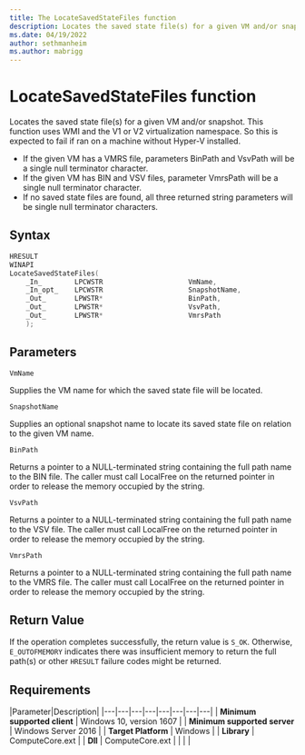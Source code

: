 ```yaml
---
title: The LocateSavedStateFiles function
description: Locates the saved state file(s) for a given VM and/or snapshot.
ms.date: 04/19/2022
author: sethmanheim
ms.author: mabrigg
---
```


# LocateSavedStateFiles function

Locates the saved state file(s) for a given VM and/or snapshot. This function uses WMI and the V1 or V2 virtualization namespace. So this is expected to fail if ran on a machine without Hyper-V installed.
- If the given VM has a VMRS file, parameters BinPath and VsvPath will be a single null terminator character.
- If the given VM has BIN and VSV files, parameter VmrsPath will be a single null terminator character.
- If no saved state files are found, all three returned string parameters will be single null terminator characters.

## Syntax
```C
HRESULT
WINAPI
LocateSavedStateFiles(
    _In_        LPCWSTR                     VmName,
    _In_opt_    LPCWSTR                     SnapshotName,
    _Out_       LPWSTR*                     BinPath,
    _Out_       LPWSTR*                     VsvPath,
    _Out_       LPWSTR*                     VmrsPath
    );
```
## Parameters

`VmName`

Supplies the VM name for which the saved state file will be located.

`SnapshotName`

Supplies an optional snapshot name to locate its saved state file on relation to the given VM name.

`BinPath`

Returns a pointer to a NULL-terminated string containing the full path name to the BIN file. The caller must call LocalFree on the returned pointer in order to release the memory occupied by the string.

`VsvPath`

Returns a pointer to a NULL-terminated string containing the full path name to the VSV file. The caller must call LocalFree on the returned pointer in order to release the memory occupied by the string.

`VmrsPath`

Returns a pointer to a NULL-terminated string containing the full path name to the VMRS file. The caller must call LocalFree on the returned pointer in order to release the memory occupied by the string.

## Return Value

If the operation completes successfully, the return value is `S_OK`. Otherwise, `E_OUTOFMEMORY` indicates there was insufficient memory to return the full path(s) or other `HRESULT` failure codes might be returned.

## Requirements

|Parameter|Description|
|---|---|---|---|---|---|---|---|
| **Minimum supported client** | Windows 10, version 1607 |
| **Minimum supported server** | Windows Server 2016 |
| **Target Platform** | Windows |
| **Library** | ComputeCore.ext |
| **Dll** | ComputeCore.ext |
|    |    |